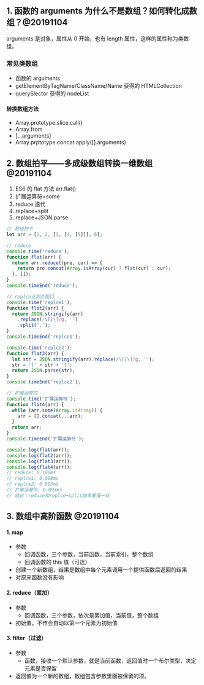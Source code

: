 ## 1. 函数的 arguments 为什么不是数组？如何转化成数组？@20191104

arguments 是对象，属性从 0 开始，也有 length 属性，这样的属性称为类数组。

### 常见类数组

- 函数的 arguments
- getElementByTagName/ClassName/Name 获得的 HTMLCollection
- querySlector 获得的 nodeList

#### 转换数组方法

- Array.prototype.slice.call()
- Array.from
- [...arguments]
- Array.prptotype.concat.apply([].arguments)

## 2. 数组拍平——多成级数组转换一维数组 @20191104

1. ES6 的 flat 方法 arr.flat()
2. 扩展运算符+some
3. reduce 迭代
4. replace+split
5. replace+JSON.parse

```js
// 数组拍平
let arr = [1, 2, [3, [4, [5]]], 6];

// reduce
console.time('reduce');
function flat(arr) {
  return arr.reduce((pre, cur) => {
    return pre.concat(Array.isArray(cur) ? flat(cur) : cur);
  }, []);
}
console.timeEnd('reduce');

// replce正则匹配[]
console.time('replce1');
function flat2(arr) {
  return JSON.stringify(arr)
    .replace(/\[|\]/g, '')
    .split(',');
}
console.timeEnd('replce1');

console.time('replce2');
function flat3(arr) {
  let str = JSON.stringify(arr).replace(/\[|\]/g, '');
  str = '[' + str + ']';
  return JSON.parse(str);
}
console.timeEnd('replce2');

// 扩展运算符
console.time('扩展运算符');
function flat4(arr) {
  while (arr.some(Array.isArray)) {
    arr = [].concat(...arr);
  }
  return arr;
}
console.timeEnd('扩展运算符');

console.log(flat(arr));
console.log(flat2(arr));
console.log(flat3(arr));
console.log(flat4(arr));
// reduce: 0.100ms
// replce1: 0.008ms
// replce2: 0.003ms
// 扩展运算符: 0.003ms
// 结论：reduce和replce+split效率要慢一点
```

## 3. 数组中高阶函数 @20191104

#### 1. map

- 参数
  - 回调函数，三个参数，当前函数，当前索引，整个数组
  - 回调函数的 this 值（可选）
- 创建一个新数组，结果是数组中每个元素调用一个提供函数后返回的结果
- 对原来函数没有影响

#### 2. reduce（累加）

- 参数
  - 回调函数，三个参数，依次是累加值，当前值，整个数组
- 初始值，不传会自动以第一个元素为初始值

#### 3. filter（过滤）

- 参数
  - 函数，接收一个默认参数，就是当前函数，返回值时一个布尔类型，决定元素是否保留
- 返回值为一个新的数组，数组包含参数里面被保留的项。
